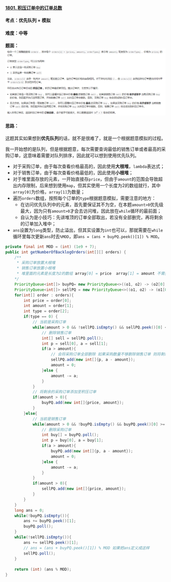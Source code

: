 #### [1801. 积压订单中的订单总数](https://leetcode.cn/problems/number-of-orders-in-the-backlog/)

#### 考点：优先队列 + 模拟

#### 难度：中等

#### 题面：![image-20230102143310474](../pic/image-20230102143310474.png)

#### 思路：

这题其实如果想到**优先队列**的话，就不是很难了，就是一个根据题意模拟的过程。

我一开始想的是队列，但是根据题意，每次需要查询最低的销售订单或者最高的采购订单，这意味着需要对队列排序，因此就可以想到使用优先队列。

- 对于采购订单，由于每次查看价格最高的，因此使用**大根堆**，`lambda`表达式；
- 对于销售订单，由于每次查看价格最低的，因此使用**小根堆**；
- 对于堆里面存放的元素，一开始直接存`price`，但由于`amount`的范围会导致超出内存限制，后来想到使用`map`，但其实使用一个长度为2的数组就行，其中`array[0]`为价格，`array[1]`为数量；
- 遍历`orders`数组，按照每个订单的`type`根据题意模拟，需要注意的地方：
  - 在访问优先队列中的元素，首先要保证其不为空，在本题`amount>0`优先级最大，因为只有`amount>0`才会去访问堆，因此放在`while`循环的最前面；
  - 自认为是小技巧：先讲堆顶的订单全部取出，若没有全部删完，再将剩余的订单加入堆中；
- `ans`设置为`long`类型，防止溢出，但其实设置为`int`也可以，那就需要在`while`循环里每次更新`ans`时去`%MOD`，即`ans = (ans + buyPQ.peek()[1]) % MOD`。

```java
private final int MOD = (int) (1e9 + 7);
public int getNumberOfBacklogOrders(int[][] orders) {
    /**
     * 采购订单放置大根堆
	 * 销售订单放置小根堆
     * 堆里面的元素是长度为2的数组 array[0] = price  array[1] = amount 不需要使用map
    */
    PriorityQueue<int[]> buyPQ= new PriorityQueue<>((o1, o2) -> (o2[0] - o1[0]));
    PriorityQueue<int[]> sellPQ = new PriorityQueue<>((o1, o2) -> (o1[0] - o2[0]));
    for(int[] order : orders){
        int price = order[0];
        int amount = order[1];
        int type = order[2];
        if(type == 0) {
            // 当前是采购订单
            while(amount > 0 && !sellPQ.isEmpty() && sellPQ.peek()[0] <= price){
                // 删除销售订单
                int[] sell = sellPQ.poll();
                int p = sell[0], a = sell[1];
                if(a > amount){
                    // 会将采购订单全部删除 如果采购数量不够删除销售订单 则将剩余的销售订单加入队列
                    sellPQ.add(new int[]{p, a - amount});
                    amount = 0;
                }else {
                    amount -= a;
                }
            }
            // 将剩余的采购订单添加至积压订单
            if(amount > 0){
                buyPQ.add(new int[]{price, amount});
            }
        }else{
            // 当前是销售订单
            while(amount > 0 && !buyPQ.isEmpty() && buyPQ.peek()[0] >= price){
                // 删除采购订单
                int buy[] = buyPQ.poll();
                int p = buy[0], a = buy[1];
                if(a > amount){
                    buyPQ.add(new int[]{p, a - amount});
                    amount = 0;
                }else {
                    amount -= a;
                }
            }
            if(amount > 0){
                sellPQ.add(new int[]{price, amount});
            }
        }
    }
    long ans = 0;
    while(!buyPQ.isEmpty()){
        ans += buyPQ.peek()[1];
        buyPQ.poll();
    }
    while(!sellPQ.isEmpty()){
        ans += sellPQ.peek()[1];
        // ans = (ans + buyPQ.peek()[1]) % MOD 如果把ans定义成这样
        sellPQ.poll();
    }

    return (int) (ans % MOD);
}
```

